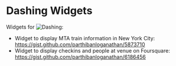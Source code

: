 Dashing Widgets
===========

Widgets for ![Dashing](https://github.com/Shopify/dashing):
+ Widget to display MTA train information in New York City: https://gist.github.com/parthibanloganathan/5873710
+ Widget to display checkins and people at venue on Foursquare: https://gist.github.com/parthibanloganathan/6186456
